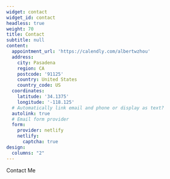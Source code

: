 ```yaml
---
widget: contact
widget_id: contact
headless: true
weight: 70
title: Contact
subtitle: null
content:
  appointment_url: 'https://calendly.com/albertwzhou'
  address:
    city: Pasadena
    region: CA
    postcode: '91125'
    country: United States
    country_code: US
  coordinates:
    latitude: '34.1375'
    longitude: '-118.125'
  # Automatically link email and phone or display as text?
  autolink: true
  # Email form provider
  form:
    provider: netlify
    netlify:
      captcha: true
design:
  columns: "2"
---
```


Contact Me
